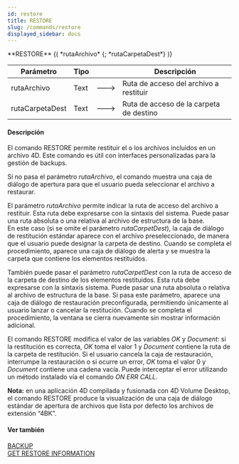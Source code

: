 ```yaml
---
id: restore
title: RESTORE
slug: /commands/restore
displayed_sidebar: docs
---
```


<!--REF #_command_.RESTORE.Syntax-->**RESTORE** {( *rutaArchivo* {; *rutaCarpetaDest*} )}<!-- END REF-->
<!--REF #_command_.RESTORE.Params-->
| Parámetro | Tipo |  | Descripción |
| --- | --- | --- | --- |
| rutaArchivo | Text | &#x1F852; | Ruta de acceso del archivo a restituir |
| rutaCarpetaDest | Text | &#x1F852; | Ruta de acceso de la carpeta de destino |

<!-- END REF-->

#### Descripción 

<!--REF #_command_.RESTORE.Summary-->El comando RESTORE permite restituir el o los archivos incluidos en un archivo 4D.<!-- END REF--> Este comando es útil con interfaces personalizadas para la gestión de backups. 

Si no pasa el parámetro *rutaArchivo*, el comando muestra una caja de diálogo de apertura para que el usuario pueda seleccionar el archivo a restaurar.

El parámetro *rutaArchivo* permite indicar la ruta de acceso del archivo a restituir. Esta ruta debe expresarse con la sintaxis del sistema. Puede pasar una ruta absoluta o una relativa al archivo de estructura de la base.   
En este caso (si se omite el parámetro *rutaCarpetDest*), la caja de diálogo de restitución estándar aparece con el archivo preseleccionado, de manera que el usuario puede designar la carpeta de destino. Cuando se completa el procedimiento, aparece una caja de diálogo de alerta y se muestra la carpeta que contiene los elementos restituidos. 

También puede pasar el parámetro *rutaCarpetDest*  con la ruta de acceso de la carpeta de destino de los elementos restituidos. Esta ruta debe expresarse con la sintaxis sistema. Puede pasar una ruta absoluta o relativa al archivo de estructura de la base. Si pasa este parámetro, aparece una caja de diálogo de restauración preconfigurada, permitiendo únicamente al usuario lanzar o cancelar la restitución. Cuando se completa el procedimiento, la ventana se cierra nuevamente sin mostrar información adicional. 

El comando RESTORE modifica el valor de las variables *OK* y *Document*: si la restitución es correcta, *OK* toma el valor 1 y *Document* contiene la ruta de la carpeta de restitución. Si el usuario cancela la caja de restauración, interrumpe la restauración o si ocurre un error, *OK* toma el valor 0 y *Document* contiene una cadena vacía. Puede interceptar el error utilizando un método instalado vía el comando *ON ERR CALL*.

**Nota:** en una aplicación 4D compilada y fusionada con 4D Volume Desktop, el comando RESTORE produce la visualización de una caja de diálogo estándar de apertura de archivos que lista por defecto los archivos de extensión “4BK”.

#### Ver también 

[BACKUP](backup.md)  
[GET RESTORE INFORMATION](get-restore-information.md)  